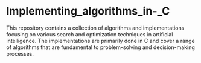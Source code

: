 # Implementing_algorithms_in-_C
This repository contains a collection of algorithms and implementations focusing on various search and optimization techniques in artificial intelligence. The implementations are primarily done in C and cover a range of algorithms that are fundamental to problem-solving and decision-making processes.
